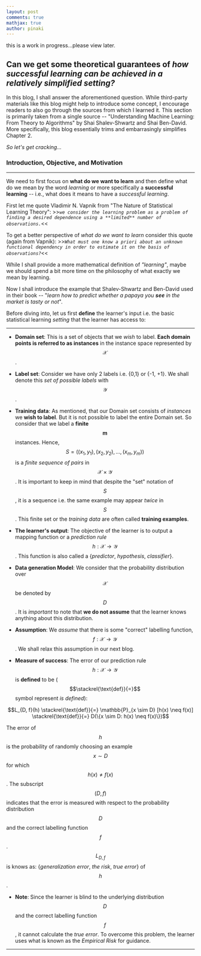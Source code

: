 ```yaml
---
layout: post
comments: true
mathjax: true
author: pinaki
---
```



this is a work in progress...please view later.

## **Can we get some theoretical guarantees of *how successful learning can be achieved in a relatively simplified setting?***

In this blog, I shall answer the aforementioned question. While third-party materials like this blog might help to introduce some concept, I encourage readers to also go through the sources from which I learned it. This section is primarily taken from a single source -- "Understanding Machine Learning: From Theory to Algorithms" by Shai Shalev-Shwartz and Shai Ben-David. More specifically, this blog essentially trims and embarrasingly simplifies Chapter 2.

*So let's get cracking...*

### Introduction, Objective, and Motivation

---

We need to first focus on **what do we want to learn** and then define what do we mean by the word *learning* or more specifically a **successful learning** -- i.e., what does it means to have a *successful learning*. 

First let me quote Vladimir N. Vapnik from "The Nature of Statistical Learning Theory": >>*`we consider the learning problem as a problem of finding a desired dependence using a **limited** number of observations.`*<<

To get a better perspective of *what do we want to learn* consider this quote (again from Vapnik): >>*`What must one know a priori about an unknown functional dependency in order to estimate it on the basis of observations?`*<<

While I shall provide a more mathematical definition of *"learning"*, maybe we should spend a bit more time on the philosophy of what exactly we mean by learning. 

Now I shall introduce the example that Shalev-Shwartz and Ben-David used in their book -- "*learn how to predict whether a papaya you **see** in the market is tasty or not*".

Before diving into, let us first **define** the learner's input i.e.  the basic statistical learning *setting* that the learner has access to:


---------------

- **Domain set**: This is a set of objects that we *wish* to label. **Each domain points is referred to as instances** in the instance space represented by $$\mathbf{\mathcal{X}}$$.

- **Label set**: Consider we have only 2 labels i.e. {0,1} or {-1, +1}. We shall denote this *set of possible labels* with $$\mathbf{\mathcal{Y}}$$.

- **Training data**: As mentioned, that our Domain set consists of *instances* we **wish to label**. But it is not possible to label the entire Domain set. So consider that we label a **finite** $$\mathbf{m}$$ instances. Hence, $$S = ((x_{1}, y_{1}), (x_{2}, y_{2}), \dots, (x_{m}, y_{m}))$$ is a *finite sequence of pairs* in $$\mathcal{X}\times\mathcal{Y}$$. It is important to keep in mind that despite the "set" notation of $$S$$, it is a sequence i.e. the same example may appear *twice* in $$S$$. This finite set or the *training data* are often called **training examples**.

- **The learner's output**: The objective of the learner is to output a mapping function or a *prediction rule* $$h: \mathbf{\mathcal{X}} \rightarrow \mathbf{\mathcal{Y}}$$. This function is also called a {*predictor*, *hypothesis*, *classifier*}.

- **Data generation Model**: We consider that the probability distribution over $$\mathbf{\mathcal{X}}$$ be denoted by $$D$$. It is *important* to note that **we do not assume** that the learner knows anything about this distribution.

- **Assumption**: We *assume* that there is some "correct" labelling function, $$f:\mathbf{\mathcal{X}} \rightarrow \mathbf{\mathcal{Y}}$$. We shall relax this assumption in our next blog.

- **Measure of success**: The error of our prediction rule $$h: \mathbf{\mathcal{X}} \rightarrow \mathbf{\mathcal{Y}}$$ is **defined** to be ($$\stackrel{\text{def}}{=}$$ symbol represent *is defined*):

$$L_{D, f}(h) \stackrel{\text{def}}{=} \mathbb{P}_{x \sim D} [h(x) \neq f(x)] \stackrel{\text{def}}{=} D(\{x \sim D: h(x) \neq f(x)\})$$


 The error of $$h$$ is the probability of randomly choosing an example $$x \sim D$$ for which $$h(x) \neq f(x)$$. The subscript $$(D, f)$$ indicates that the error is measured with respect to the probability distribution $$D$$ and the correct labelling function $$f$$. $$L_{D, f}$$ is knows as: {*generalization error*, *the risk*, *true error*} of $$h$$.

- **Note**: Since the learner is blind to the underlying distribution $$D$$ and the correct labelling function $$f$$, it cannot calculate the *true error*. To overcome this problem, the learner uses what is known as the *Empirical Risk* for guidance.

---------------------------------


